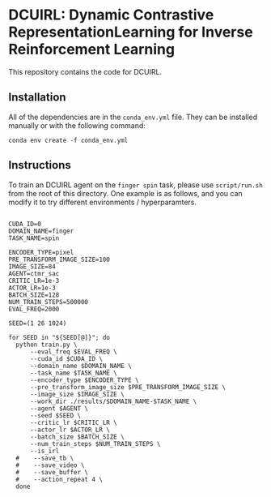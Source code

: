 # DCUIRL: Dynamic Contrastive RepresentationLearning for Inverse Reinforcement Learning

This repository contains the code for DCUIRL.

## Installation 

All of the dependencies are in the `conda_env.yml` file.
They can be installed manually or with the following command:

```
conda env create -f conda_env.yml
```

## Instructions
To train an DCUIRL agent on the `finger spin` task,  please use `script/run.sh` 
from the root of this directory. One example is as follows, 
and you can modify it to try different environments / hyperparamters.
```

CUDA_ID=0
DOMAIN_NAME=finger
TASK_NAME=spin

ENCODER_TYPE=pixel
PRE_TRANSFORM_IMAGE_SIZE=100
IMAGE_SIZE=84
AGENT=ctmr_sac
CRITIC_LR=1e-3
ACTOR_LR=1e-3
BATCH_SIZE=128
NUM_TRAIN_STEPS=500000
EVAL_FREQ=2000

SEED=(1 26 1024)

for SEED in "${SEED[@]}"; do
  python train.py \
      --eval_freq $EVAL_FREQ \
      --cuda_id $CUDA_ID \
      --domain_name $DOMAIN_NAME \
      --task_name $TASK_NAME \
      --encoder_type $ENCODER_TYPE \
      --pre_transform_image_size $PRE_TRANSFORM_IMAGE_SIZE \
      --image_size $IMAGE_SIZE \
      --work_dir ./results/$DOMAIN_NAME-$TASK_NAME \
      --agent $AGENT \
      --seed $SEED \
      --critic_lr $CRITIC_LR \
      --actor_lr $ACTOR_LR \
      --batch_size $BATCH_SIZE \
      --num_train_steps $NUM_TRAIN_STEPS \
      --is_irl
  #    --save_tb \
  #    --save_video \
  #    --save_buffer \
  #    --action_repeat 4 \
  done
```
